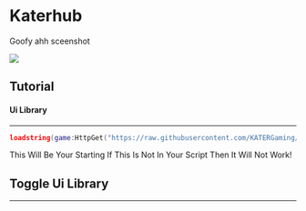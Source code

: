 # Katerhub
Goofy ahh sceenshot

<img src="https://i.ibb.co/zJn6kz6/Katerhub-Png.png">

## Tutorial

#### Ui Library

---

```lua
loadstring(game:HttpGet("https://raw.githubusercontent.com/KATERGaming/Roblox/main/KaterHub.Lua"))()
```

This Will Be Your Starting If This Is Not In Your Script Then It Will Not Work!

## Toggle Ui Library

---
